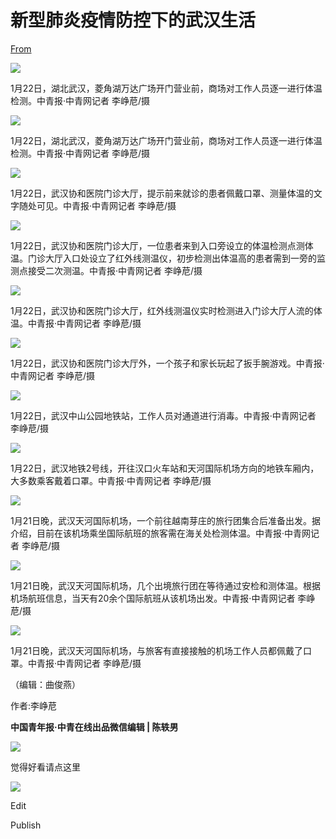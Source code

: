 # 新型肺炎疫情防控下的武汉生活

[From](https://mp.weixin.qq.com/s/cg4qHhta8nLx93PDaW1dHQ)  

![](https://res.cloudinary.com/dqvsulqdb/image/upload/v1580995328/kiv0bnpjpn4blqwryovl.jpg)

1月22日，湖北武汉，菱角湖万达广场开门营业前，商场对工作人员逐一进行体温检测。中青报·中青网记者 李峥苨/摄  

![](https://res.cloudinary.com/dqvsulqdb/image/upload/v1580995329/qk8kjhruhzprhltspb90.jpg)

1月22日，湖北武汉，菱角湖万达广场开门营业前，商场对工作人员逐一进行体温检测。中青报·中青网记者 李峥苨/摄  

![](https://res.cloudinary.com/dqvsulqdb/image/upload/v1580995330/oyradbicpbfxywopvhc6.jpg)

1月22日，武汉协和医院门诊大厅，提示前来就诊的患者佩戴口罩、测量体温的文字随处可见。中青报·中青网记者 李峥苨/摄  

![](https://res.cloudinary.com/dqvsulqdb/image/upload/v1580995331/npxarrtsuap72qin3hmm.jpg)

1月22日，武汉协和医院门诊大厅，一位患者来到入口旁设立的体温检测点测体温。门诊大厅入口处设立了红外线测温仪，初步检测出体温高的患者需到一旁的监测点接受二次测温。中青报·中青网记者 李峥苨/摄  

![](https://res.cloudinary.com/dqvsulqdb/image/upload/v1580995332/coliwzrthxzrp5gdvlxm.jpg)

1月22日，武汉协和医院门诊大厅，红外线测温仪实时检测进入门诊大厅人流的体温。中青报·中青网记者 李峥苨/摄  

![](https://res.cloudinary.com/dqvsulqdb/image/upload/v1580995333/byu80tvc3ooltn5w6w45.jpg)

1月22日，武汉协和医院门诊大厅外，一个孩子和家长玩起了扳手腕游戏。中青报·中青网记者 李峥苨/摄  

![](https://res.cloudinary.com/dqvsulqdb/image/upload/v1580995334/i7ifftyfqllr3q8vakei.jpg)

1月22日，武汉中山公园地铁站，工作人员对通道进行消毒。中青报·中青网记者 李峥苨/摄  

![](https://res.cloudinary.com/dqvsulqdb/image/upload/v1580995335/hz8zer6wbzh5vvhvtbmu.jpg)

1月22日，武汉地铁2号线，开往汉口火车站和天河国际机场方向的地铁车厢内，大多数乘客戴着口罩。中青报·中青网记者 李峥苨/摄  

![](https://res.cloudinary.com/dqvsulqdb/image/upload/v1580995336/cnmkiubmfiqt0cx7xovu.jpg)

1月21日晚，武汉天河国际机场，一个前往越南芽庄的旅行团集合后准备出发。据介绍，目前在该机场乘坐国际航班的旅客需在海关处检测体温。中青报·中青网记者 李峥苨/摄  

![](https://res.cloudinary.com/dqvsulqdb/image/upload/v1580995337/yrm0efpwugnugkdcluvd.jpg)

1月21日晚，武汉天河国际机场，几个出境旅行团在等待通过安检和测体温。根据机场航班信息，当天有20余个国际航班从该机场出发。中青报·中青网记者 李峥苨/摄  

![](https://res.cloudinary.com/dqvsulqdb/image/upload/v1580995339/un0bzq6lymzcfmsrcpwr.jpg)

1月21日晚，武汉天河国际机场，与旅客有直接接触的机场工作人员都佩戴了口罩。中青报·中青网记者 李峥苨/摄  

（编辑：曲俊燕）

作者:李峥苨

**中国青年报·中青在线出品微信编辑 | 陈轶男**

![](https://res.cloudinary.com/dqvsulqdb/image/upload/v1580995339/s2t7b6aid7ln0u4o394m.gif)

觉得好看请点这里

![](https://res.cloudinary.com/dqvsulqdb/image/upload/v1580995340/gbrw1wsg3m1qz4stamcr.png)

Edit

Publish
